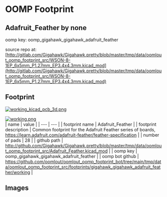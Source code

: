 # OOMP Footprint  
## Adafruit_Feather  by none  
  
oomp key: oomp_gigahawk_gigahawk_adafruit_feather  
  
source repo at: [http://gitlab.com/Gigahawk/Gigahawk.pretty/blob/master/tmp/data/oomlout_oomp_footprint_src/WSON-8-1EP_6x5mm_P1.27mm_EP3.4x4.3mm.kicad_mod](http://gitlab.com/Gigahawk/Gigahawk.pretty/blob/master/tmp/data/oomlout_oomp_footprint_src/WSON-8-1EP_6x5mm_P1.27mm_EP3.4x4.3mm.kicad_mod)  
## Footprint  
  
[![working_kicad_pcb_3d.png](working_kicad_pcb_3d_600.png)](working_kicad_pcb_3d.png)  
  
[![working.png](working_600.png)](working.png)  
| name | value | 
| --- | --- | 
| footprint name | Adafruit_Feather | 
| footprint description | Common footprint for the Adafruit Feather series of boards, https://learn.adafruit.com/adafruit-feather/feather-specification | 
| number of pads | 28 | 
| github path | http://github.com/Gigahawk/Gigahawk.pretty/blob/master/tmp/data/oomlout_oomp_footprint_src/Adafruit_Feather.kicad_mod | 
| oomp key | oomp_gigahawk_gigahawk_adafruit_feather | 
| oomp bot github | https://github.com/oomlout/oomlout_oomp_footprint_bot/tree/main/tmp/data/oomlout_oomp_footprint_src/footprints/gigahawk_gigahawk_adafruit_feather/working | 
## Images  
